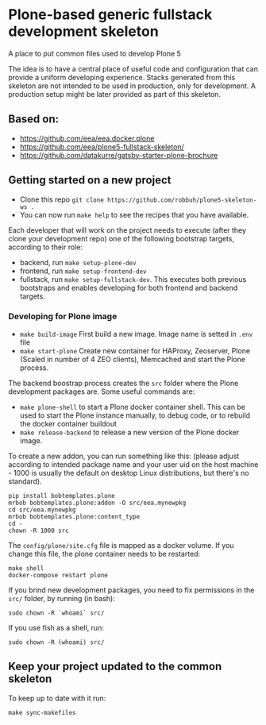 # Plone-based generic fullstack development skeleton

A place to put common files used to develop Plone 5

The idea is to have a central place of useful code and configuration that can
provide a uniform developing experience. Stacks generated from this skeleton are not intended to be used in production, only for development. A production setup might be later provided as part of this skeleton.

## Based on:

- https://github.com/eea/eea.docker.plone
- https://github.com/eea/plone5-fullstack-skeleton/
- https://github.com/datakurre/gatsby-starter-plone-brochure

## Getting started on a new project

- Clone this repo `git clone https://github.com/robbuh/plone5-skeleton-ws .`
- You can now run `make help` to see the recipes that you have available.

Each developer that will work on the project needs to execute (after they clone your development repo) one of the following bootstrap targets, according to their role:

- backend, run `make setup-plone-dev`
- frontend, run `make setup-frontend-dev`
- fullstack, run `make setup-fullstack-dev`. This executes both previous bootstraps and enables developing for both frontend and backend targets.

### Developing for Plone image

- `make build-image` First build a new image. Image name is setted in `.env` file
- `make start-plone` Create new container for HAProxy, Zeoserver, Plone (Scaled in number of 4 ZEO clients), Memcached and start the Plone process.

The backend boostrap process creates the `src` folder where the Plone development packages are. Some useful commands are:

- `make plone-shell` to start a Plone docker container shell. This can be used to start the Plone instance manually, to debug code, or to rebuild the docker container buildout
- `make release-backend` to release a new version of the Plone docker image.

To create a new addon, you can run something like this: (please adjust according to intended package name and your user uid on the host machine - 1000 is usually the default on desktop Linux distributions, but there's no standard).

```
pip install bobtemplates.plone
mrbob bobtemplates.plone:addon -O src/eea.mynewpkg
cd src/eea.mynewpkg
mrbob bobtemplates.plone:content_type
cd -
chown -R 1000 src
```

The `config/plone/site.cfg` file is mapped as a docker volume. If you change this file, the plone container needs to be restarted:

```
make shell
docker-compose restart plone
```
If you brind new development packages, you need to fix permissions in the `src/` folder, by running (in bash):
```
sudo chown -R `whoami` src/
```

If you use fish as a shell, run:

```
sudo chown -R (whoami) src/
```

## Keep your project updated to the common skeleton

To keep up to date with it run:

```
make sync-makefiles
```
